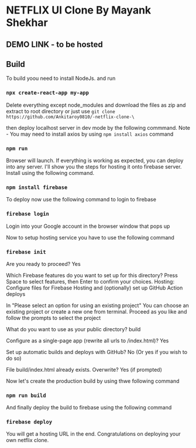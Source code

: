# NETFLIX UI Clone By Mayank Shekhar

## DEMO LINK - to be hosted

## Build

To build yoou need to install NodeJs. and run

### `npx create-react-app my-app`

Delete everything except node_modules and download the files as zip and extract to root directory or just use 
`git clone https://github.com/Ankitaroy0810/-netflix-clone-\`

then deploy localhost server in dev mode by the following commmand. Note - You may need to install axios by using `npm install axios` command

### `npm run`

Browser will launch. If everything is working as expected, you can deploy into any server. I'll show you the steps for hosting it onto firebase server. Install using the following command.

### `npm install firebase`

To deploy now use the following command to login to firebase

### `firebase login`

Login into your Google account in the browser window that pops up

Now to setup hosting service you have to use the following command

### `firebase init`

Are you ready to proceed? Yes

Which Firebase features do you want to set up for this directory? Press Space to select features, then Enter to confirm your choices. Hosting: Configure files for Firebase Hosting and (optionally) set up GitHub Action deploys

In "Please select an option for using an existing project" You can choose an existing project or create a new one from terminal.
Proceed as you like and follow the prompts to select the project

What do you want to use as your public directory? build

Configure as a single-page app (rewrite all urls to /index.html)? Yes

Set up automatic builds and deploys with GitHub? No (Or yes if you wish to do so)

File build/index.html already exists. Overwrite? Yes (if prompted)

Now let's create the production build by using thwe following command

### `npm run build`

And finally deploy the build to firebase using the following command

### `firebase deploy`

You will get a hosting URL in the end. Congratulations on deploying your own netflix clone.
